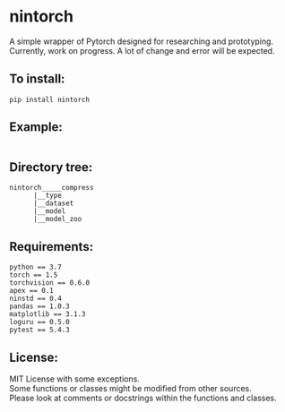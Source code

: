 # nintorch
A simple wrapper of Pytorch designed for researching and prototyping. <br>
Currently, work on progress. A lot of change and error will be expected. <br>

## To install:
```
pip install nintorch
```

## Example:
```
```

## Directory tree:
```
nintorch_____compress
	  |__type
	  |__dataset
	  |__model
	  |__model_zoo
```

## Requirements:
```
python == 3.7
torch == 1.5
torchvision == 0.6.0
apex == 0.1
ninstd == 0.4
pandas == 1.0.3
matplotlib == 3.1.3
loguru == 0.5.0
pytest == 5.4.3

```

## License:
MIT License with some exceptions. <br>
Some functions or classes might be modified from other sources. <br>
Please look at comments or docstrings within the functions and classes. <br>
